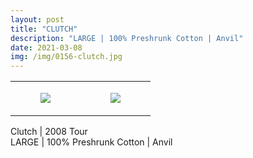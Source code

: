 ```yaml
---
layout: post
title: "CLUTCH"
description: "LARGE | 100% Preshrunk Cotton | Anvil"
date: 2021-03-08
img: /img/0156-clutch.jpg
---
```




<table style="width:100%;"><tr><td style="vertical-align:top;">
      <figure class="tmblr-full" data-orig-height="2048" data-orig-width="1365" data-orig-src="https://concertshirts.netlify.app/shirts/0156/0156-01.jpg"><img src="https://64.media.tumblr.com/3faf76e09a5ff1f896ecc5b62bd898dc/47f2f54b59fd9594-95/s540x810/a7e60de51f597e85442f508b3e53bfa5d53eb99e.jpg" data-orig-height="2048" data-orig-width="1365" data-orig-src="https://concertshirts.netlify.app/shirts/0156/0156-01.jpg"/></figure></td>
    <td style="vertical-align:top;">
      <figure class="tmblr-full" data-orig-height="2048" data-orig-width="1365" data-orig-src="https://concertshirts.netlify.app/shirts/0156/0156-02.jpg"><img src="https://64.media.tumblr.com/931de359e5dec61badeca723993336a4/47f2f54b59fd9594-57/s540x810/2c7b44b236bdfc4f1a3ecb4730ed07a333650299.jpg" data-orig-height="2048" data-orig-width="1365" data-orig-src="https://concertshirts.netlify.app/shirts/0156/0156-02.jpg"/></figure></td>
  </tr></table><p>
  Clutch | 2008 Tour<br/>LARGE | 100% Preshrunk Cotton | Anvil
</p>
